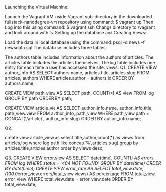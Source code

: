 Launching the Virtual Machine:

Launch the Vagrant VM inside Vagrant sub-directory in the downloaded fullstack-nanodegree-vm repository using command:
  $ vagrant up
Then Log into this using command:
  $ vagrant ssh
Change directory to /vagrant and look around with ls.
Setting up the database and Creating Views:

Load the data in local database using the command:
  psql -d news -f newsdata.sql
The database includes three tables:

The authors table includes information about the authors of articles.
The articles table includes the articles themselves.
The log table includes one entry for each time a user has accessed the site.
views:
Q1.
CREATE VIEW author_info AS
SELECT authors.name, articles.title, articles.slug
FROM articles, authors
WHERE articles.author = authors.id
ORDER BY authors.name;

CREATE VIEW path_view AS
SELECT path, COUNT(*) AS view
FROM log
GROUP BY path
ORDER BY path;

CREATE VIEW article_vie AS
SELECT author_info.name, author_info.title, path_view.view
FROM author_info, path_view
WHERE path_view.path = CONCAT('/article/', author_info.slug)
ORDER BY author_info.name;

Q2.

create view article_view as select title,author,count(*) as views from articles,log where 
  log.path like concat('%',articles.slug) group by articles.title,articles.author 
  order by views desc;
  
  
Q3.
CREATE VIEW error_view AS
SELECT date(time), COUNT(*) AS errors
FROM log WHERE status = '404 NOT FOUND' 
GROUP BY date(time) 
ORDER BY date(time);
CREATE VIEW error_rate AS
SELECT total_view.date, (100.0*error_view.errors/total_view.views) AS percentage
FROM total_view, error_view
WHERE total_view.date = error_view.date
ORDER BY total_view.date;